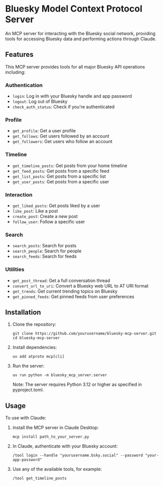 # Bluesky Model Context Protocol Server

An MCP server for interacting with the Bluesky social network, providing tools for accessing Bluesky data and performing actions through Claude.

## Features

This MCP server provides tools for all major Bluesky API operations including:

### Authentication
- `login`: Log in with your Bluesky handle and app password
- `logout`: Log out of Bluesky
- `check_auth_status`: Check if you're authenticated

### Profile
- `get_profile`: Get a user profile
- `get_follows`: Get users followed by an account
- `get_followers`: Get users who follow an account

### Timeline
- `get_timeline_posts`: Get posts from your home timeline
- `get_feed_posts`: Get posts from a specific feed
- `get_list_posts`: Get posts from a specific list
- `get_user_posts`: Get posts from a specific user

### Interaction
- `get_liked_posts`: Get posts liked by a user
- `like_post`: Like a post
- `create_post`: Create a new post
- `follow_user`: Follow a specific user

### Search
- `search_posts`: Search for posts
- `search_people`: Search for people
- `search_feeds`: Search for feeds

### Utilities
- `get_post_thread`: Get a full conversation thread
- `convert_url_to_uri`: Convert a Bluesky web URL to AT URI format
- `get_trends`: Get current trending topics on Bluesky
- `get_pinned_feeds`: Get pinned feeds from user preferences

## Installation

1. Clone the repository:
   ```
   git clone https://github.com/yourusername/bluesky-mcp-server.git
   cd bluesky-mcp-server
   ```

2. Install dependencies:
   ```
   uv add atproto mcp[cli]
   ```

3. Run the server:
   ```
   uv run python -m bluesky_mcp_server.server
   ```

   Note: The server requires Python 3.12 or higher as specified in pyproject.toml.

## Usage

To use with Claude:

1. Install the MCP server in Claude Desktop:
   ```
   mcp install path_to_your_server.py
   ```

2. In Claude, authenticate with your Bluesky account:
   ```
   /tool login --handle "yourusername.bsky.social" --password "your-app-password"
   ```

3. Use any of the available tools, for example:
   ```
   /tool get_timeline_posts
   ```
